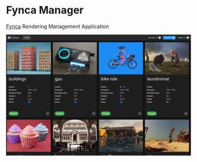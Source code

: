 # Fynca Manager
[Fynca](https://github.com/fynca/fynca) Rendering Management Application

![Dashboard](/media/dashboard.png)
